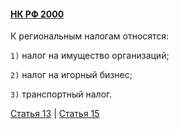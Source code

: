 #### [НК РФ 2000](https://lalawland.github.io/eurasia/russia/taxes)

К региональным налогам относятся:

`1)` налог на имущество организаций;

`2)` налог на игорный бизнес;

`3)` транспортный налог.

[Статья 13](https://lalawland.github.io/eurasia/russia/taxes/art13) | [Статья 15](https://lalawland.github.io/eurasia/russia/taxes/art15)
